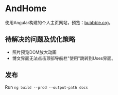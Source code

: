 # AndHome

使用Angular构建的个人主页网站，预览：[bubbble.org](bubbble.org)。

## 待解决的问题及优化策略

- 照片预览DOM放大动画
- 博文界面无法点击顶部导航栏"使用"跳转到Uses界面。

## 发布

Run `ng build --prod --output-path docs`
